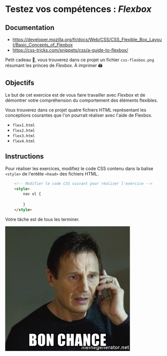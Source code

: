 # Testez vos compétences : _Flexbox_

## Documentation
* https://developer.mozilla.org/fr/docs/Web/CSS/CSS_Flexible_Box_Layout/Basic_Concepts_of_Flexbox
* https://css-tricks.com/snippets/css/a-guide-to-flexbox/

Petit cadeau 🎁, vous trouverez dans ce projet un fichier `css-flexbox.png`
résumant les princes de _Flexbox_. À imprimer 🖨

## Objectifs

Le but de cet exercice est de vous faire travailler avec _Flexbox_ et de 
démontrer votre compréhension du comportement des éléments flexibles.

Vous trouverez dans ce projet quatre fichiers HTML représentant les
conceptions courantes que l'on pourrait réaliser avec l'aide de Flexbox.

* `flex1.html`
* `flex2.html`
* `flex3.html`
* `flex4.html`

## Instructions

Pour réaliser les exercices, modifiez le code CSS contenu 
dans la balise `<style>` de l'entête `<head>` des fichiers HTML.

````html
    <!-- Modifier le code CSS suivant pour réaliser l'exercice -->
    <style>
        nav ul {

        }
    </style>
````

Votre tâche est de tous les terminer.

![](_src/bon-chance.jpg)

